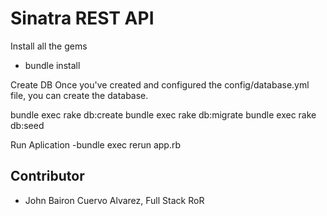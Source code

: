# Sinatra REST API

Install all the gems
- bundle install

Create DB
Once you've created and configured the config/database.yml file, you can create
the database.

bundle exec rake db:create
bundle exec rake db:migrate
bundle exec rake db:seed

Run Aplication
-bundle exec rerun app.rb

## Contributor

- John Bairon Cuervo Alvarez, Full Stack RoR
